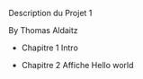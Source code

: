 Description du Projet 1

By Thomas Aldaitz

* Chapitre 1
 Intro

 * Chapitre 2 
  Affiche Hello world
